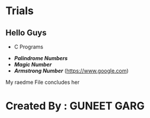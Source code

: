 # Trials
## Hello Guys
- C Programs
* ***Palindrome Numbers***
* ***Magic Number***
* ***Armstrong Number*** (https://www.google.com)
 
 My raedme File concludes her
 # Created By : GUNEET GARG 
